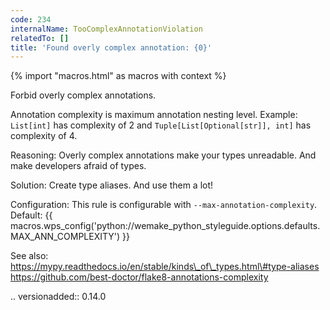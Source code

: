 ```yaml
---
code: 234
internalName: TooComplexAnnotationViolation
relatedTo: []
title: 'Found overly complex annotation: {0}'
---
```


{% import "macros.html" as macros with context %}

Forbid overly complex annotations.

Annotation complexity is maximum annotation nesting level. Example:
`List[int]` has complexity of 2 and `Tuple[List[Optional[str]], int]`
has complexity of 4.

Reasoning: Overly complex annotations make your types unreadable. And
make developers afraid of types.

Solution: Create type aliases. And use them a lot\!

Configuration: This rule is configurable with
`--max-annotation-complexity`. Default:
{{ macros.wps_config('python://wemake_python_styleguide.options.defaults.MAX_ANN_COMPLEXITY') }}

See also:
https://mypy.readthedocs.io/en/stable/kinds\_of\_types.html\#type-aliases
https://github.com/best-doctor/flake8-annotations-complexity

.. versionadded:: 0.14.0